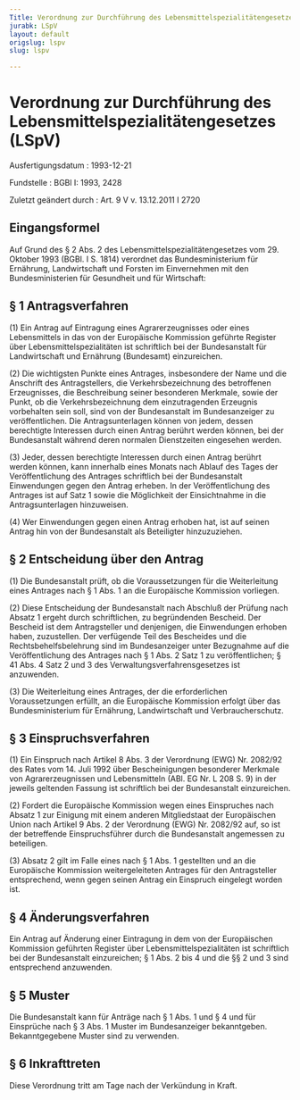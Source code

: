 ```yaml
---
Title: Verordnung zur Durchführung des Lebensmittelspezialitätengesetzes
jurabk: LSpV
layout: default
origslug: lspv
slug: lspv

---
```


# Verordnung zur Durchführung des Lebensmittelspezialitätengesetzes (LSpV)

Ausfertigungsdatum
:   1993-12-21

Fundstelle
:   BGBl I: 1993, 2428

Zuletzt geändert durch
:   Art. 9 V v. 13.12.2011 I 2720

## Eingangsformel

Auf Grund des § 2 Abs. 2 des Lebensmittelspezialitätengesetzes vom 29.
Oktober 1993 (BGBl. I S. 1814) verordnet das Bundesministerium für
Ernährung, Landwirtschaft und Forsten im Einvernehmen mit den
Bundesministerien für Gesundheit und für Wirtschaft:

## § 1 Antragsverfahren

(1) Ein Antrag auf Eintragung eines Agrarerzeugnisses oder eines
Lebensmittels in das von der Europäische Kommission geführte Register
über Lebensmittelspezialitäten ist schriftlich bei der Bundesanstalt
für Landwirtschaft und Ernährung (Bundesamt) einzureichen.

(2) Die wichtigsten Punkte eines Antrages, insbesondere der Name und
die Anschrift des Antragstellers, die Verkehrsbezeichnung des
betroffenen Erzeugnisses, die Beschreibung seiner besonderen Merkmale,
sowie der Punkt, ob die Verkehrsbezeichnung dem einzutragenden
Erzeugnis vorbehalten sein soll, sind von der Bundesanstalt im
Bundesanzeiger zu veröffentlichen. Die Antragsunterlagen können von
jedem, dessen berechtigte Interessen durch einen Antrag berührt werden
können, bei der Bundesanstalt während deren normalen Dienstzeiten
eingesehen werden.

(3) Jeder, dessen berechtigte Interessen durch einen Antrag berührt
werden können, kann innerhalb eines Monats nach Ablauf des Tages der
Veröffentlichung des Antrages schriftlich bei der Bundesanstalt
Einwendungen gegen den Antrag erheben. In der Veröffentlichung des
Antrages ist auf Satz 1 sowie die Möglichkeit der Einsichtnahme in die
Antragsunterlagen hinzuweisen.

(4) Wer Einwendungen gegen einen Antrag erhoben hat, ist auf seinen
Antrag hin von der Bundesanstalt als Beteiligter hinzuzuziehen.

## § 2 Entscheidung über den Antrag

(1) Die Bundesanstalt prüft, ob die Voraussetzungen für die
Weiterleitung eines Antrages nach § 1 Abs. 1 an die Europäische
Kommission vorliegen.

(2) Diese Entscheidung der Bundesanstalt nach Abschluß der Prüfung
nach Absatz 1 ergeht durch schriftlichen, zu begründenden Bescheid.
Der Bescheid ist dem Antragsteller und denjenigen, die Einwendungen
erhoben haben, zuzustellen. Der verfügende Teil des Bescheides und die
Rechtsbehelfsbelehrung sind im Bundesanzeiger unter Bezugnahme auf die
Veröffentlichung des Antrages nach § 1 Abs. 2 Satz 1 zu
veröffentlichen; § 41 Abs. 4 Satz 2 und 3 des
Verwaltungsverfahrensgesetzes ist anzuwenden.

(3) Die Weiterleitung eines Antrages, der die erforderlichen
Voraussetzungen erfüllt, an die Europäische Kommission erfolgt über
das Bundesministerium für Ernährung, Landwirtschaft und
Verbraucherschutz.

## § 3 Einspruchsverfahren

(1) Ein Einspruch nach Artikel 8 Abs. 3 der Verordnung (EWG) Nr.
2082/92 des Rates vom 14. Juli 1992 über Bescheinigungen besonderer
Merkmale von Agrarerzeugnissen und Lebensmitteln (ABl. EG Nr. L 208 S.
9) in der jeweils geltenden Fassung ist schriftlich bei der
Bundesanstalt einzureichen.

(2) Fordert die Europäische Kommission wegen eines Einspruches nach
Absatz 1 zur Einigung mit einem anderen Mitgliedstaat der Europäischen
Union nach Artikel 9 Abs. 2 der Verordnung (EWG) Nr. 2082/92 auf, so
ist der betreffende Einspruchsführer durch die Bundesanstalt
angemessen zu beteiligen.

(3) Absatz 2 gilt im Falle eines nach § 1 Abs. 1 gestellten und an die
Europäische Kommission weitergeleiteten Antrages für den Antragsteller
entsprechend, wenn gegen seinen Antrag ein Einspruch eingelegt worden
ist.

## § 4 Änderungsverfahren

Ein Antrag auf Änderung einer Eintragung in dem von der Europäischen
Kommission geführten Register über Lebensmittelspezialitäten ist
schriftlich bei der Bundesanstalt einzureichen; § 1 Abs. 2 bis 4 und
die §§ 2 und 3 sind entsprechend anzuwenden.

## § 5 Muster

Die Bundesanstalt kann für Anträge nach § 1 Abs. 1 und § 4 und für
Einsprüche nach § 3 Abs. 1 Muster im Bundesanzeiger bekanntgeben.
Bekanntgegebene Muster sind zu verwenden.

## § 6 Inkrafttreten

Diese Verordnung tritt am Tage nach der Verkündung in Kraft.

